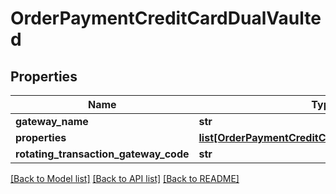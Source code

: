 # OrderPaymentCreditCardDualVaulted

## Properties
Name | Type | Description | Notes
------------ | ------------- | ------------- | -------------
**gateway_name** | **str** |  | [optional] 
**properties** | [**list[OrderPaymentCreditCardDualVaultedProperty]**](OrderPaymentCreditCardDualVaultedProperty.md) |  | [optional] 
**rotating_transaction_gateway_code** | **str** |  | [optional] 

[[Back to Model list]](../README.md#documentation-for-models) [[Back to API list]](../README.md#documentation-for-api-endpoints) [[Back to README]](../README.md)


